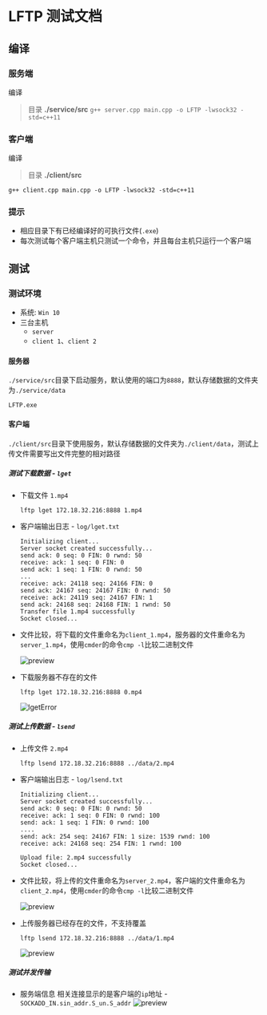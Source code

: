 # LFTP 测试文档

## 编译

### 服务端
编译
> 目录  **./service/src**
```g++ server.cpp main.cpp -o LFTP -lwsock32 -std=c++11```

### 客户端
编译
>目录  **./client/src**

```g++ client.cpp main.cpp -o LFTP -lwsock32 -std=c++11```

### 提示
* 相应目录下有已经编译好的可执行文件(`.exe`)
* 每次测试每个客户端主机只测试一个命令，并且每台主机只运行一个客户端

## 测试

### 测试环境
* 系统: `Win 10`
* 三台主机
    * `server`
    * `client 1`、`client 2`


#### 服务器
`./service/src`目录下启动服务，默认使用的端口为`8888`，默认存储数据的文件夹为`./service/data`
```
LFTP.exe    
```

#### 客户端
`./client/src`目录下使用服务，默认存储数据的文件夹为`./client/data`，测试上传文件需要写出文件完整的相对路径

##### 测试下载数据 - `lget`
* 下载文件 `1.mp4` 
    ```
    lftp lget 172.18.32.216:8888 1.mp4
    ```
* 客户端输出日志 -  `log/lget.txt`
    ```
    Initializing client...
    Server socket created successfully...  
    send ack: 0 seq: 0 FIN: 0 rwnd: 50    
    receive: ack: 1 seq: 0 FIN: 0
    send ack: 1 seq: 1 FIN: 0 rwnd: 50
    ...
    receive: ack: 24118 seq: 24166 FIN: 0
    send ack: 24167 seq: 24167 FIN: 0 rwnd: 50
    receive: ack: 24119 seq: 24167 FIN: 1
    send ack: 24168 seq: 24168 FIN: 1 rwnd: 50
    Transfer file 1.mp4 successfully 
    Socket closed...
    ```
* 文件比较，将下载的文件重命名为`client_1.mp4`，服务器的文件重命名为`server_1.mp4`，使用`cmder`的命令`cmp -l`比较二进制文件

    ![preview](./images/test1.png)


* 下载服务器不存在的文件
  
    ```
    lftp lget 172.18.32.216:8888 0.mp4
    ```

    ![lgetError](./images/lgetError.png)

##### 测试上传数据 - `lsend`
* 上传文件 `2.mp4`
    ```
    lftp lsend 172.18.32.216:8888 ../data/2.mp4
    ```
* 客户端输出日志 - `log/lsend.txt`
    ```
    Initializing client...
    Server socket created successfully...
    send ack: 0 seq: 0 FIN: 0 rwnd: 50    
    receive: ack: 1 seq: 0 FIN: 0 rwnd: 100
    send: ack: 1 seq: 1 FIN: 0 rwnd: 100
    ....
    send: ack: 254 seq: 24167 FIN: 1 size: 1539 rwnd: 100
    receive: ack: 24168 seq: 254 FIN: 1 rwnd: 100

    Upload file: 2.mp4 successfully
    Socket closed...
    ```
* 文件比较，将上传的文件重命名为`server_2.mp4`，客户端的文件重命名为`client_2.mp4`，使用`cmder`的命令`cmp -l`比较二进制文件

  ![preview](./images/test2.png)

* 上传服务器已经存在的文件，不支持覆盖  

    ```
    lftp lsend 172.18.32.216:8888 ../data/1.mp4
    ```

    ![preview](./images/lsendError.png)

##### 测试并发传输
* 服务端信息
相关连接显示的是客户端的`ip`地址 - `SOCKADD_IN.sin_addr.S_un.S_addr`
![preview](./images/testServerLog.png)